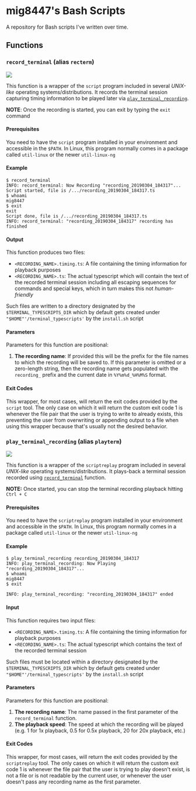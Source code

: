 # mig8447's Bash Scripts
A repository for Bash scripts I've written over time.

## Functions

### `record_terminal` (alias `recterm`)
![](https://img.shields.io/badge/date%20added-04--MAR--19-lightgrey.svg)

This function is a wrapper of the `script` program included in several *UNIX-like* operating systems/distributions. It records the terminal session capturing timing information to be played later via [`play_terminal_recording`](#play_terminal_recording-alias-playterm).

**NOTE**: Once the recording is started, you can exit by typing the `exit` command

#### Prerequisites

You need to have the `script` program installed in your environment and accessible in the `$PATH`. In Linux, this program normally comes in a package called `util-linux` or the newer `util-linux-ng`

#### Example

```
$ record_terminal
INFO: record_terminal: Now Recording "recording_20190304_184317"...
Script started, file is /.../recording_20190304_184317.ts
$ whoami
mig8447
$ exit
exit
Script done, file is /.../recording_20190304_184317.ts
INFO: record_terminal: "recording_20190304_184317" recording has finished
```

#### Output

This function produces two files:

- `<RECORDING_NAME>.timing.ts`: A file containing the timing information for playback purposes
- `<RECORDING_NAME>.ts`: The actual typescript which will contain the text of the recorded terminal session including all escaping sequences for commands and special keys, which in turn makes this not *human-friendly*

Such files are written to a directory designated by the `$TERMINAL_TYPESCRIPTS_DIR` which by default gets created under `"$HOME"'/terminal_typescripts'` by the `install.sh` script

#### Parameters

Parameters for this function are positional:

1. **The recording name**: If provided this will be the prefix for the file names to which the recording will be saved to. If this parameter is omitted or a zero-length string, then the recording name gets populated with the `recording_` prefix and the current date in `%Y%m%d_%H%M%S` format.

#### Exit Codes

This wrapper, for most cases, will return the exit codes provided by the `script` tool. The only case on which it will return the custom exit code 1 is whenever the file pair that the user is trying to write to already exists, this preventing the user from overwriting or appending output to a file when using this wrapper because that's usually not the desired behavior.

### `play_terminal_recording` (alias `playterm`)
![](https://img.shields.io/badge/date%20added-04--MAR--19-lightgrey.svg)

This function is a wrapper of the `scriptreplay` program included in several *UNIX-like* operating systems/distributions. It plays-back a terminal session recorded using [`record_terminal`](#record_terminal-alias-recterm) function.

**NOTE:** Once started, you can stop the terminal recording playback hitting `Ctrl + C`

#### Prerequisites

You need to have the `scriptreplay` program installed in your environment and accessible in the `$PATH`. In Linux, this program normally comes in a package called `util-linux` or the newer `util-linux-ng`

#### Example

```
$ play_terminal_recording recording_20190304_184317
INFO: play_terminal_recording: Now Playing "recording_20190304_184317"...
$ whoami
mig8447
$ exit

INFO: play_terminal_recording: "recording_20190304_184317" ended
```

#### Input

This function requires two input files:

- `<RECORDING_NAME>.timing.ts`: A file containing the timing information for playback purposes
- `<RECORDING_NAME>.ts`: The actual typescript which contains the text of the recorded terminal session

Such files must be located within a directory designated by the `$TERMINAL_TYPESCRIPTS_DIR` which by default gets created under `"$HOME"'/terminal_typescripts'` by the `install.sh` script

#### Parameters

Parameters for this function are positional:

1. **The recording name**: The name passed in the first parameter of the `record_terminal` function.
2. **The playback speed**: The speed at which the recording will be played (e.g. 1 for 1x playback, 0.5 for 0.5x playback, 20 for 20x playback, etc.)

#### Exit Codes

This wrapper, for most cases, will return the exit codes provided by the `scriptreplay` tool. The only cases on which it will return the custom exit code 1 is whenever the file pair that the user is trying to play doesn't exist, is not a file or is not readable by the current user, or whenever the user doesn't pass any recording name as the first parameter.
